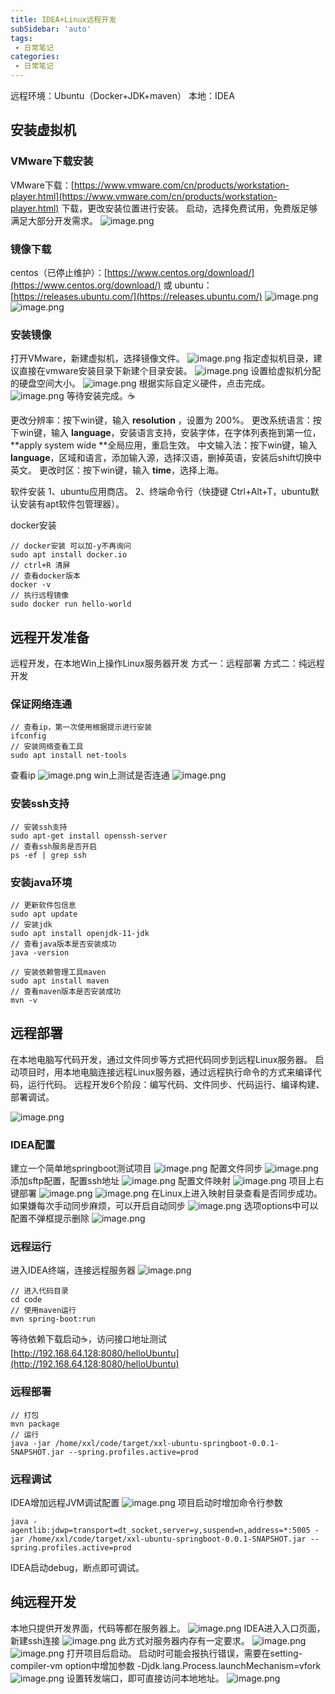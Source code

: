 ```yaml
---
title: IDEA+Linux远程开发
subSidebar: 'auto'
tags:
 - 日常笔记
categories: 
 - 日常笔记
---
```


远程环境：Ubuntu（Docker+JDK+maven）
本地：IDEA

## 安装虚拟机

### VMware下载安装

VMware下载：[https://www.vmware.com/cn/products/workstation-player.html](https://www.vmware.com/cn/products/workstation-player.html)
下载，更改安装位置进行安装。
启动，选择免费试用，免费版足够满足大部分开发需求。
![image.png](IDEA+Linux远程开发.assets/image.png)

### 镜像下载

centos（已停止维护）：[https://www.centos.org/download/](https://www.centos.org/download/)
或
ubuntu：[https://releases.ubuntu.com/](https://releases.ubuntu.com/)
![image.png](IDEA+Linux远程开发.assets/image.png)
![image.png](IDEA+Linux远程开发.assets/image.png)

### 安装镜像

打开VMware，新建虚拟机，选择镜像文件。
![image.png](IDEA+Linux远程开发.assets/image.png)
指定虚拟机目录，建议直接在vmware安装目录下新建个目录安装。
![image.png](IDEA+Linux远程开发.assets/image.png)
设置给虚拟机分配的硬盘空间大小。
![image.png](IDEA+Linux远程开发.assets/image.png)
根据实际自定义硬件，点击完成。
![image.png](IDEA+Linux远程开发.assets/image.png)
等待安装完成。☕

更改分辨率：按下win键，输入 **resolution** ，设置为 200%。
更改系统语言：按下win键，输入 **language**，安装语言支持，安装字体，在字体列表拖到第一位，**apply system wide **全局应用，重启生效。
中文输入法：按下win键，输入 **language**，区域和语言，添加输入源，选择汉语，删掉英语，安装后shift切换中英文。
更改时区：按下win键，输入 **time**，选择上海。

软件安装
1、ubuntu应用商店。
2、终端命令行（快捷键 Ctrl+Alt+T，ubuntu默认安装有apt软件包管理器）。

docker安装

```shell
// docker安装 可以加-y不再询问
sudo apt install docker.io
// ctrl+R 清屏
// 查看docker版本
docker -v
// 执行远程镜像
sudo docker run hello-world
```

## 远程开发准备

远程开发，在本地Win上操作Linux服务器开发
方式一：远程部署
方式二：纯远程开发

### 保证网络连通

```shell
// 查看ip，第一次使用根据提示进行安装
ifconfig
// 安装网络查看工具
sudo apt install net-tools
```

查看ip
![image.png](IDEA+Linux远程开发.assets/image.png)
win上测试是否连通
![image.png](IDEA+Linux远程开发.assets/image.png)

### 安装ssh支持

```shell
// 安装ssh支持
sudo apt-get install openssh-server
// 查看ssh服务是否开启
ps -ef | grep ssh
```

### 安装java环境

```shell
// 更新软件包信息
sudo apt update
// 安装jdk
sudo apt install openjdk-11-jdk
// 查看java版本是否安装成功
java -version

// 安装依赖管理工具maven
sudo apt install maven
// 查看maven版本是否安装成功
mvn -v

```

## 远程部署

在本地电脑写代码开发，通过文件同步等方式把代码同步到远程Linux服务器。
启动项目时，用本地电脑连接远程Linux服务器，通过远程执行命令的方式来编译代码，运行代码。
远程开发6个阶段：编写代码、文件同步、代码运行、编译构建、部署调试。

![image.png](IDEA+Linux远程开发.assets/image.png)

### IDEA配置

建立一个简单地springboot测试项目
![image.png](IDEA+Linux远程开发.assets/image.png)
配置文件同步
![image.png](IDEA+Linux远程开发.assets/image.png)
添加sftp配置，配置ssh地址
![image.png](IDEA+Linux远程开发.assets/image-1711299519890.png)
配置文件映射
![image.png](IDEA+Linux远程开发.assets/image-1711299519890.png)
项目上右键部署
![image.png](IDEA+Linux远程开发.assets/image-1711299519891.png)
![image.png](IDEA+Linux远程开发.assets/image-1711299519891.png)
在Linux上进入映射目录查看是否同步成功。
如果嫌每次手动同步麻烦，可以开启自动同步
![image.png](IDEA+Linux远程开发.assets/image-1711299519904.png)
选项options中可以配置不弹框提示删除
![image.png](IDEA+Linux远程开发.assets/image-1711299519904.png)

### 远程运行

进入IDEA终端，连接远程服务器
![image.png](IDEA+Linux远程开发.assets/image-1711299519920.png)

```shell
// 进入代码目录
cd code
// 使用maven运行
mvn spring-boot:run
```

等待依赖下载启动☕，访问接口地址测试 [http://192.168.64.128:8080/helloUbuntu](http://192.168.64.128:8080/helloUbuntu)

### 远程部署

```shell
// 打包
mvn package
// 运行
java -jar /home/xxl/code/target/xxl-ubuntu-springboot-0.0.1-SNAPSHOT.jar --spring.profiles.active=prod

```

### 远程调试

IDEA增加远程JVM调试配置
![image.png](IDEA+Linux远程开发.assets/image-1711299519920.png)
项目启动时增加命令行参数

```shell
java -agentlib:jdwp=transport=dt_socket,server=y,suspend=n,address=*:5005 -jar /home/xxl/code/target/xxl-ubuntu-springboot-0.0.1-SNAPSHOT.jar --spring.profiles.active=prod
```

IDEA启动debug，断点即可调试。

## 纯远程开发

本地只提供开发界面，代码等都在服务器上。
![image.png](IDEA+Linux远程开发.assets/image-1711299519921.png)
IDEA进入入口页面，新建ssh连接
![image.png](IDEA+Linux远程开发.assets/image-1711299519939.png)
此方式对服务器内存有一定要求。
![image.png](IDEA+Linux远程开发.assets/image-1711299519949.png)
![image.png](IDEA+Linux远程开发.assets/image-1711299519950.png)
打开项目后启动。
启动时可能会报执行错误，需要在setting-compiler-vm option中增加参数
-Djdk.lang.Process.launchMechanism=vfork
![image.png](IDEA+Linux远程开发.assets/image-1711299519959.png)
设置转发端口，即可直接访问本地地址。
![image.png](IDEA+Linux远程开发.assets/image-1711299519959.png)

